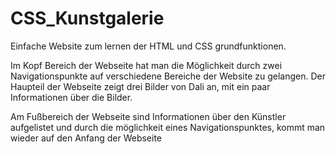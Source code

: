 # CSS_Kunstgalerie

Einfache Website zum lernen der HTML und CSS grundfunktionen.

Im Kopf Bereich der Webseite hat man die Möglichkeit durch zwei Navigationspunkte auf verschiedene Bereiche der Website zu gelangen. 
Der Haupteil der Webseite zeigt drei Bilder von Dali an, mit ein paar Informationen über die Bilder.

Am Fußbereich der Webseite sind Informationen über den Künstler aufgelistet und durch die möglichkeit eines Navigationspunktes, kommt man wieder auf den Anfang der Webseite
